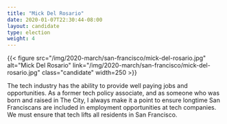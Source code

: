 ```yaml
---
title: "Mick Del Rosario"
date: 2020-01-07T22:30:44-08:00
layout: candidate
type: election
weight: 4
---
```


{{< figure src="/img/2020-march/san-francisco/mick-del-rosario.jpg"
           alt="Mick Del Rosario"
           link="/img/2020-march/san-francisco/mick-del-rosario.jpg"
           class="candidate"
           width=250
           >}}

The tech industry has the ability to provide well paying jobs and
opportunities. As a former tech policy associate, and as someone who was born
and raised in The City, I always make it a point to ensure longtime San
Franciscans are included in employment opportunities at tech companies. We must
ensure that tech lifts all residents in San Francisco.
